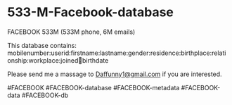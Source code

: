 # 533-M-Facebook-database

FACEBOOK 533M (533M phone, 6M emails)

This database contains:
mobilenumber:userid:firstname:lastname:gender:residence:birthplace:relationship:workplace:joined:email:birthdate

Please send me a massage to Daffunny1@gmail.com if you are interested.

#FACEBOOK #FACEBOOK-database #FACEBOOK-metadata #FACEBOOK-data #FACEBOOK-db
